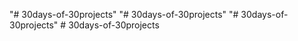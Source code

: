 "# 30days-of-30projects" 
"# 30days-of-30projects" 
"# 30days-of-30projects" 
#   3 0 d a y s - o f - 3 0 p r o j e c t s  
 